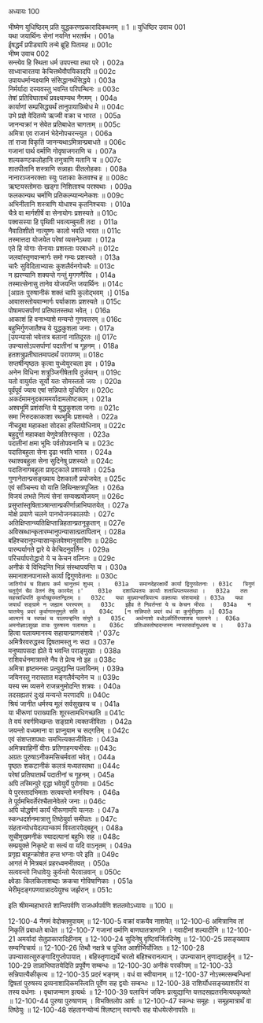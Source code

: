अध्यायः 100

भीष्मेण युधिष्ठिरम् प्रति युद्धकरणप्रकारादिकथनम् ॥ 1 ॥
युधिष्ठिर उवाच 	001  
यथा जयार्थिनः सेनां नयन्ति भरतर्षभ ।	001a  
ईषद्धर्मं प्रपीड्यापि तन्मे ब्रूहि पितामह ॥	001c  
भीष्म उवाच 	002  
सन्त्येव हि स्थिता धर्म उपपत्त्या तथा परे ।	002a  
साध्वाचारतया केचित्तथैवौपयिकादपि ॥	002c  
उपायधर्मान्वक्ष्यामि संसिद्धानर्थसिद्धये ।	003a  
निर्मर्यादा दस्यवस्तु भवन्ति परिपन्थिनः ॥	003c  
तेषां प्रतिविघातार्थं प्रवक्ष्याम्यथ नैगमम् ।	004a  
कार्याणां सम्प्रसिद्ध्यर्थं तानुपायान्निबोध मे ॥	004c  
उभे प्रज्ञे वेदितव्ये ऋज्वी वक्रा च भारत ।	005a  
जानन्वक्रां न सेवेत प्रतिबाधेत चागताम् ॥	005c  
अमित्रा एव राजानं भेदेनोपचरन्त्युत ।	006a  
तां राजा विकृतिं जानन्यथाऽमित्रान्प्रबाधते ॥	006c  
गजानां पार्थ वर्माणि गोवृषाजगराणि च ।	007a  
शल्यकण्टकलोहानि तनुत्राणि मतानि च ॥	007c  
शातपीतानि शस्त्राणि सन्नाहाः पीतलोहकाः ।	008a  
नानारञ्जनरक्ताः स्युः पताकाः केतवश्च ह ॥	008c  
ऋष्टयस्तोमराः खड्गा निशिताश्च परश्वथाः ।	009a  
फलकान्यथ चर्माणि प्रतिकल्प्यान्यनेकशः ॥	009c  
अभिनीतानि शस्त्राणि योधाश्च कृतनिश्चयाः ।	010a  
चैत्रे वा मार्गशीर्षे वा सेनायोगः प्रशस्यते ॥	010c  
पक्वसस्या हि पृथिवी भवत्यम्बुमती तदा ।	011a  
नैवातिशीतो नात्युष्णः कालो भवति भारत ॥	011c  
तस्मात्तदा योजयेत परेषां व्यसनेऽथवा ।	012a  
एते हि योगाः सेनायाः प्रशस्ताः परबाधने ॥	012c  
जलवांस्तृणवान्मार्गः समो गम्यः प्रशस्यते ।	013a  
चारैः सुविदिताभ्यासः कुशलैर्वनगोचरैः ॥	013c  
न ह्यरण्यानि शक्यन्ते गन्तुं मृगगणैरिव ।	014a  
तस्मात्सेनासु तानेव योजयन्ति जयार्थिनः ॥	014c  
[अग्रतः पुरुषानीकं शक्तं चापि कुलोद्भवम् ।]	015a  
आवासस्तोयवान्मार्गः पर्याकाशः प्रशस्यते ॥	015c  
पोषामपसर्पाणां प्रतिघातस्तथा भवेत् ।	016a  
आकाशं हि वनाभ्याशे मन्यन्ते गुणवत्तरम् ॥	016c  
बहुभिर्गुणजातैश्च ये युद्धकुशला जनाः ।	017a  
[उपन्यासो भवेत्तत्र बलानां नातिदूरतः ॥]	017c  
उपन्यासोऽपसर्पाणां पदातीनां च गूहनम् ।	018a  
हतशत्रुप्रतीघातमापदर्थं परायणम् ॥	018c  
सप्तर्षीन्पृष्ठतः कृत्वा युध्येयुरचला इव ।	019a  
अनेन विधिना शत्रूञ्जिगीषेतापि दुर्जयान् ॥	019c  
यतो वायुर्यतः सूर्यो यतः सोमस्ततो जयः ।	020a  
पूर्वंपूर्वं ज्याय एषां सन्निपाते युधिष्ठिर ॥	020c  
अकर्दमामनुदकाममर्यादामलोष्टकाम् ।	021a  
अश्वभूमिं प्रशंसन्ति ये युद्धकुशला जनाः ॥	021c  
समा निरुदकाकाशा रथभूमिः प्रशस्यते ।	022a  
नीचद्रुमा महाकक्षा सोदका हस्तियोधिनाम् ॥	022c  
बहुदुर्गा महाकक्षा वेणुवेत्रतिरस्कृता ।	023a  
पदातीनां क्षमा भूमिः पर्वतोपवनानि च ॥	023c  
पदातिबहुला सेना दृढा भवति भारत ।	024a  
रथाश्वबहुला सेना सुदिनेषु प्रशस्यते ॥	024c  
पदातिनागबहुला प्रावृट्काले प्रशस्यते ।	025a  
गुणानेतान्प्रसङ्ख्याय देशकालौ प्रयोजयेत् ॥	025c  
एवं सञ्चिन्त्य यो याति तिथिनक्षत्रपूजितः ।	026a  
विजयं लभते नित्यं सेनां सम्यक्प्रयोजयन् ॥	026c  
प्रसुप्तांस्तृषिताञ्श्रान्तान्प्रकीर्णान्नाभिघातयेत् ।	027a  
मोक्षे प्रयाणे चलने पानभोजनकालयोः ।	027c  
अतिक्षिप्तान्व्यतिक्षिप्तान्निहतान्प्रतनूकृतान् ॥	027e  
अविस्रब्धान्कृतारम्भानुपन्यासात्प्रतापितान् ।	028a  
बहिश्चरानुपन्यासान्कृतवेश्मानुसारिणः ॥	028c  
पारम्पर्यागते द्वारे ये केचिदनुवर्तिनः ।	029a  
परिचर्यापरोद्धारो ये च केचन वल्गिनः ॥	029c  
अनीकं ये विभिदन्ति भिन्नं संस्थापयन्ति च ।	030a  
समानाशनपानास्ते कार्या द्विगुणवेतनाः ॥	030c  
`जातिगोत्रं च विज्ञाय कर्म चानुत्तमं शुभम् ।	031a  
समानदेहरक्षार्थे कार्या द्विगुणवेतनाः ।	031c  
त्रिगुणं चतुर्गुणं चैव वेतनं तेषु कारयेत् ॥'	031e  
दशाधिपतयः कार्याः शताधिपतयस्तथा ।	032a  
ततः सहस्राधिपतिं कुर्याच्छूरमतन्द्रितम् ॥	032c  
यथा मुख्यान्सन्निपात्य वक्तव्याः संशयामहे ।	033a  
यथा जयार्थं सङ्ग्रामे न जह्याम परस्परम् ॥	033c  
इहैव ते निवर्तन्तां ये च केचन भीरवः ।	034a  
न घातयेयुः प्रदरं कुर्वाणास्तुमुले सति ॥	034c  
[न सन्निपाते प्रदरं वधं वा कुर्युरीदृशाः ॥]	035a  
आत्मानं च स्वपक्षं च पालयन्हन्ति संयुगे ॥	035c  
अर्थनाशो वधोऽकीर्तिरयशश्च पलायने ।	036a  
अमनोज्ञाऽसुखा वाचः पुरुषस्य पलायतः ॥	036c  
प्रतिध्वस्तोष्ठदन्तस्य न्यस्तसर्वायुधस्य च ।	037a  
`हित्वा पलायमानस्य सहायान्प्राणसंशये ।'	037c  
अमित्रैरवरुद्धस्य द्विषतामस्तु नः सदा ॥	037e  
मनुष्यापसदा ह्येते ये भवन्ति पराङ्मुखाः ।	038a  
राशिवर्धनमात्रास्ते नैव ते प्रेत्य नो इह ॥	038c  
अमित्रा हृष्टमनसः प्रत्युद्यान्ति पलायिनम् ।	039a  
जयिनस्तु नरास्तात मङ्गलैर्वन्दनेन च ॥	039c  
यस्य स्म व्यसने राजन्ननुमोदन्ति शत्रवः ।	040a  
तदसह्यतरं दुःखं मन्यन्ते मरणादपि ॥	040c  
श्रियं जानीत धर्मस्य मूलं सर्वसुखस्य च ।	041a  
या भीरूणां पराख्यातिः शूरस्तामधिगच्छति ॥	041c  
ते वयं स्वर्गमिच्छन्तः सङ्ग्रामे त्यक्तजीविताः ।	042a  
जयन्तो वध्यमाना वा प्राप्नुयाम च सद्गतिम् ॥	042c  
एवं संशप्तशपथाः समभित्यक्तजीविताः ।	043a  
अमित्रवाहिनीं वीराः प्रतिगाहन्त्यभीरवः ॥	043c  
अग्रतः पुरुषाऽनीकमसिचर्मवतां भवेत् ।	044a  
पृष्ठतः शकटानीकं कलत्रं मध्यतस्तथा ॥	044c  
परेषां प्रतिघातार्थं पदातीनां च गूहनम् ।	045a  
अपि तस्मिन्पुरे वृद्धा भवेयुर्ये पुरोगमाः ॥	045c  
ये पुरस्तादभिमताः सत्ववन्तो मनस्विनः ।	046a  
ते पूर्वमभिवर्तेरंश्चैतानेवेतरे जनाः ॥	046c  
अपि चोद्धर्षणं कार्यं भीरूणामपि यत्नतः ।	047a  
स्कन्धदर्शनमात्रात्तु तिष्ठेयुर्वा समीपतः ॥	047c  
संहतान्योधयेदल्पान्कामं विस्तारयेद्बहून् ।	048a  
सूचीमुखमनीकं स्यादल्पानां बहुभिः सह ॥	048c  
सम्प्रयुक्ते निकृष्टे वा सत्यं वा यदि वाऽनृतम् ।	049a  
प्रगृह्य बाहून्क्रोशेत हन्त भग्नाः परे इति ॥	049c  
आगतं मे मित्रबलं प्रहरध्वमभीतवत् ।	050a  
सत्ववन्तो निधावेयुः कुर्वन्तो भैरवान्रवान् ॥	050c  
क्ष्वेडाः किलकिलाशब्दाः क्रकचा गोविषाणिकाः ।	051a  
भेरीमृदङ्गपणवान्नादयेयुश्च जर्झरान् ॥ 	051c  

इति श्रीमन्महाभारते शान्तिपर्वणि राजधर्मपर्वणि शततमोऽध्यायः ॥ 100 ॥

12-100-4 नैगमं वेदोक्तमुपायम् ॥ 12-100-5 वक्रां वक्रयैव नाशयेत् ॥ 12-100-6 अमित्रानिव तां निकृतिं प्रबाधते बाधेत ॥ 12-100-7 गजानां वर्माणि बाणघातत्राणानि । गवादीनां शल्यादीनि ॥ 12-100-21 अमर्यादां सेतुप्राकारादिहीनाम् ॥ 12-100-24 सुदिनेषु वृष्टिवर्जितदिनेषु ॥ 12-100-25 प्रसङ्ख्याय सम्यग्विचार्य ॥ 12-100-26 तिथौ नक्षत्रे च पूजित आशीर्भिर्योजितः ॥ 12-100-28 उपन्यासात्सुरुङ्गादिगुप्तोपायात् । बहिस्तृणाद्यर्थे चरतो बहिश्चरानल्पान् । उपन्यासान् तृणाद्याहर्तॄन् ॥ 12-100-29 तान्नाभिघातयेदिति प्रपूर्वेण सम्बन्धः ॥ 12-100-30 अनीकं परकीयम् ॥ 12-100-33 सन्निपात्यैकीकृत्य ॥ 12-100-35 प्रदरं भङ्गम् । वधं वा स्वीयानाम् ॥ 12-100-37 नोऽस्मत्सम्बन्धिनां द्विषतां पुरुषस्य द्रव्यनाशादिकमस्त्विति पूर्वेण सह द्वयोः सम्बन्धः ॥ 12-100-38 राशिर्योधसङ्ख्याशरीरं वा तस्य वर्धनाः । वृथाजन्मान इत्यर्थः ॥ 12-100-39 पलायिनं जयिनः प्रत्युद्यान्ति यत्तदसह्यतरमित्यपकृष्यते ॥ 12-100-44 पुरुषा पुरुषाणाम् । विभक्तिलोप आर्षः ॥ 12-100-47 स्कन्धः समूहः । समूहमात्रार्थं वा तिष्ठेयुः ॥ 12-100-48 संहतानन्योन्यं श्लिष्टान् स्वान्परैः सह योधयेत्सेनापतिः ॥
